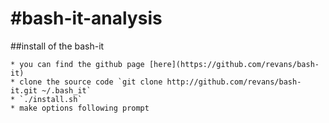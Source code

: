 #bash-it-analysis
================

##install of the bash-it

```
* you can find the github page [here](https://github.com/revans/bash-it)
* clone the source code `git clone http://github.com/revans/bash-it.git ~/.bash_it`
* `./install.sh`
* make options following prompt
```

